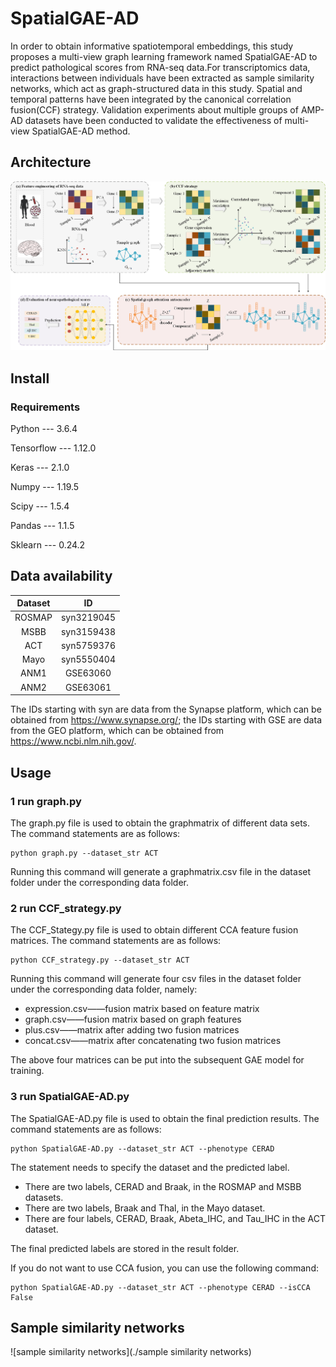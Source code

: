 # SpatialGAE-AD

In order to obtain informative spatiotemporal embeddings, this study proposes a multi-view graph learning framework named SpatialGAE-AD to predict pathological scores from RNA-seq data.For transcriptomics data, interactions between individuals have been extracted as sample similarity networks, which act as graph-structured data in this study. Spatial and temporal patterns have been integrated by the canonical correlation fusion(CCF) strategy. Validation experiments about multiple groups of AMP-AD datasets have been conducted to validate the effectiveness of multi-view SpatialGAE-AD method.

## Architecture

![architecture](./architecture)

## Install

### Requirements

Python --- 3.6.4

Tensorflow --- 1.12.0

Keras --- 2.1.0

Numpy --- 1.19.5

Scipy --- 1.5.4

Pandas --- 1.1.5

Sklearn --- 0.24.2

## Data availability

| Dataset |     ID     |
| :-----: | :--------: |
| ROSMAP  | syn3219045 |
|  MSBB   | syn3159438 |
|   ACT   | syn5759376 |
|  Mayo   | syn5550404 |
|  ANM1   |  GSE63060  |
|  ANM2   |  GSE63061  |

The IDs starting with syn are data from the Synapse platform, which can be obtained from https://www.synapse.org/; the IDs starting with GSE are data from the GEO platform, which can be obtained from https://www.ncbi.nlm.nih.gov/.

## Usage

### 1 run graph.py

The graph.py file is used to obtain the graphmatrix of different data sets. The command statements are as follows:

```
python graph.py --dataset_str ACT
```

Running this command will generate a graphmatrix.csv file in the dataset folder under the corresponding data folder.

### 2 run CCF_strategy.py

The CCF_Stategy.py file is used to obtain different CCA feature fusion matrices. The command statements are as follows:

```
python CCF_strategy.py --dataset_str ACT
```

Running this command will generate four csv files in the dataset folder under the corresponding data folder, namely:

- expression.csv——fusion matrix based on feature matrix
- graph.csv——fusion matrix based on graph features
- plus.csv——matrix after adding two fusion matrices
- concat.csv——matrix after concatenating two fusion matrices

The above four matrices can be put into the subsequent GAE model for training.

### 3 run SpatialGAE-AD.py

The SpatialGAE-AD.py file is used to obtain the final prediction results. The command statements are as follows:

```
python SpatialGAE-AD.py --dataset_str ACT --phenotype CERAD
```

The statement needs to specify the dataset and the predicted label.

- There are two labels, CERAD and Braak, in the ROSMAP and MSBB datasets.
- There are two labels, Braak and Thal, in the Mayo dataset.
- There are four labels, CERAD, Braak, Abeta_IHC, and Tau_IHC in the ACT dataset.

The final predicted labels are stored in the result folder.

If you do not want to use CCA fusion, you can use the following command:

```
python SpatialGAE-AD.py --dataset_str ACT --phenotype CERAD --isCCA False
```

## Sample similarity networks

![sample similarity networks](./sample similarity networks)